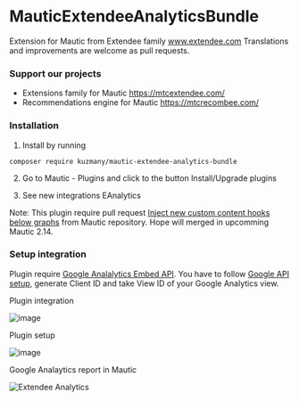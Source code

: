 # MauticExtendeeAnalyticsBundle

Extension for Mautic from Extendee family www.extendee.com Translations and improvements are welcome as pull requests.

### Support our projects

- Extensions family for Mautic https://mtcextendee.com/
- Recommendations engine for Mautic https://mtcrecombee.com/

### Installation

1. Install by running 

`composer require kuzmany/mautic-extendee-analytics-bundle`

2. Go to Mautic - Plugins and click to the button Install/Upgrade plugins

3. See new integrations EAnalytics

Note: This plugin require pull request [Inject new custom content hooks below graphs](https://github.com/mautic/mautic/pull/6016) from Mautic repository. Hope will merged in upcomming Mautic 2.14.

### Setup integration

Plugin require  [Google Analalytics Embed API](https://developers.google.com/analytics/devguides/reporting/embed/v1/). You have to follow [Google API setup](https://developers.google.com/api-client-library/javascript/start/start-js#Setup), generate Client ID and take View ID of your Google Analytics view.

Plugin integration

![image](https://user-images.githubusercontent.com/462477/40825598-57d75716-6578-11e8-9707-4e47fe3876f4.png)

Plugin setup

![image](https://user-images.githubusercontent.com/462477/40825555-2de38308-6578-11e8-8ba6-9de8c824aeab.png)

Google Analaytics report in Mautic

![Extendee Analytics](https://user-images.githubusercontent.com/462477/39583389-4aeb5190-4ef0-11e8-883f-258b75ba4c08.PNG)
